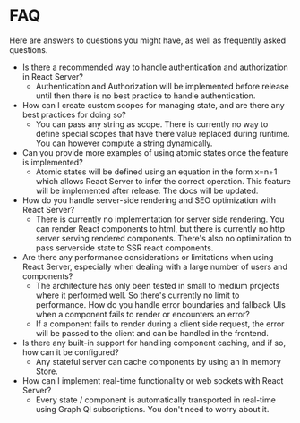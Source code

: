 # FAQ

Here are answers to questions you might have, as well as frequently asked questions.

* Is there a recommended way to handle authentication and authorization in React Server?
  * Authentication and Authorization will be implemented before release until then there is no best practice to handle authentication.
* How can I create custom scopes for managing state, and are there any best practices for doing so?
  * You can pass any string as scope. There is currently no way to define special scopes that have there value replaced during runtime. You can however compute a string dynamically.
* Can you provide more examples of using atomic states once the feature is implemented?
  * Atomic states will be defined using an equation in the form x=n+1 which allows React Server to infer the correct operation. This feature will be implemented after release. The docs will be updated.
* How do you handle server-side rendering and SEO optimization with React Server?
  * There is currently no implementation for server side rendering. You can render React components to html, but there is currently no http server serving rendered components. There's also no optimization to pass serverside state to SSR react components.
* Are there any performance considerations or limitations when using React Server, especially when dealing with a large number of users and components?
  * The architecture has only been tested in small to medium projects where it performed well. So there's currently no limit to performance.
How do you handle error boundaries and fallback UIs when a component fails to render or encounters an error?
  * If a component fails to render during a client side request, the error will be passed to the client and can be handled in the frontend. 
* Is there any built-in support for handling component caching, and if so, how can it be configured?
  * Any stateful server can cache components by using an in memory Store.
* How can I implement real-time functionality or web sockets with React Server?
  * Every state / component is automatically transported in real-time using  Graph Ql subscriptions. You don't need to worry about it.
